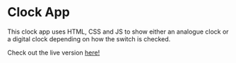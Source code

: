 # Clock App

This clock app uses HTML, CSS and JS to show either an analogue clock or a digital clock depending on how the switch is checked.

Check out the live version [here!](https://clock.seanrw93.repl.co)

